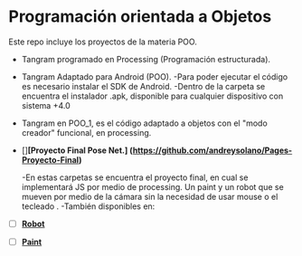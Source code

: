 # Programación orientada a Objetos 

 Este repo incluye los proyectos de la materia POO. 
 

 - Tangram programado en Processing (Programación estructurada). 
 - Tangram Adaptado para Android (POO). 
	-Para poder ejecutar el código es necesario instalar el SDK de Android. 
	-Dentro de la carpeta se encuentra el instalador .apk, disponible para cualquier dispositivo con sistema +4.0 
 - Tangram en POO_1, es el código adaptado a objetos con el "modo creador" funcional, en processing. 
 - []**[Proyecto Final Pose Net.] (https://github.com/andreysolano/Pages-Proyecto-Final)**

	-En estas carpetas se encuentra el proyecto final, en cual se implementará JS por medio de processing. Un paint y un robot que se mueven por medio de la cámara sin la necesidad de usar mouse o el tecleado .
	-También disponibles en: 
	
 - [ ] **[Robot](https://andreysolano.github.io/Pages-Proyecto-Final/Robot/)**
       	
 - [ ] **[Paint](https://github.com/andreysolano/POO)**

